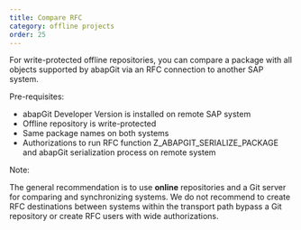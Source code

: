 ```yaml
---
title: Compare RFC
category: offline projects
order: 25
---
```


For write-protected offline repositories, you can compare a package with all objects supported by abapGit via an RFC connection to another SAP system. 

Pre-requisites:

- abapGit Developer Version is installed on remote SAP system
- Offline repository is write-protected 
- Same package names on both systems
- Authorizations to run RFC function Z_ABAPGIT_SERIALIZE_PACKAGE and abapGit serialization process on remote system

Note:

The general recommendation is to use **online** repositories and a Git server for comparing and synchronizing systems. We do not recommend to create RFC destinations between systems within the transport path bypass a Git repository or create RFC users with wide authorizations. 
